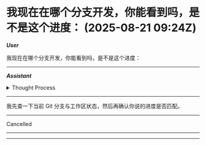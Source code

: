 <!-- Generated by SpecStory -->

# 我现在在哪个分支开发，你能看到吗，是不是这个进度： (2025-08-21 09:24Z)

_**User**_

我现在在哪个分支开发，你能看到吗，是不是这个进度：

---

_**Assistant**_

<think><details><summary>Thought Process</summary>**Confirming project progress**

The user is asking if this is the correct progress. To confirm, I should inspect the code by searching through changes. They want clear confirmation, so I could run a search for the BottomNav test file issues. It might be simpler to show the current branch and list recent commits. I need to ensure that tasks are completed, including checking the outstanding items. I'll clarify that I can verify file existence but can't directly see the progress status without a tracker.
**Checking developer tools usage**

I should use developer tools, specifically todo_write, for complex tasks, but since this is a simple information request, I can skip that. I might check git branches and commit messages related to "BottomNav." Running commands like git log could help, but it's not strictly necessary. Instead, I'll run commands to check the current branch, status updates, and recent commits. This should help confirm any uncommitted changes, especially as the user could be on an automatically created branch.
**Running git commands**

I need to run the command git branch -a to check all branches, both local and remote. This will help me understand the branch situation better. I’ll use run_terminal_cmd to execute this command. It’s crucial to gather accurate information about the branches available, so I can assess the user's current development context effectively. Let’s execute that command and see what comes up!</details></think>

---

我先查一下当前 Git 分支与工作区状态，然后再确认你说的进度是否匹配。

---

Cancelled

---



---

